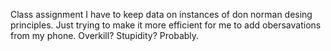Class assignment
I have to keep data on instances of don norman desing principles. 
Just trying to make it more efficient for me to add obersavations from my phone.
Overkill? Stupidity? Probably.
